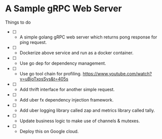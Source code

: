 # A Sample gRPC Web Server

Things to do

- [ ] - A simple golang gRPC web server which returns pong response for ping request.


- [ ] - Dockerize above service and run as a docker container.

- [ ] - Use go dep for dependency management.

- [ ] - Use go tool chain for profiling. https://www.youtube.com/watch?v=uBjoTxosSys&t=405s

- [ ] - Add thrift interface for another simple request. 

- [ ] - Add uber fx dependency injection framework.
 
- [ ] - Add uber logging library called zap and metrics library called tally.
 
- [ ] - Update business logic to make use of channels & mutexes. 

- [ ] - Deploy this on Google cloud.